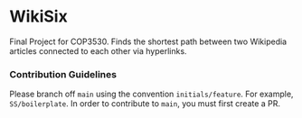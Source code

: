 # WikiSix

Final Project for COP3530. Finds the shortest path between two Wikipedia articles connected to each other via hyperlinks.

### Contribution Guidelines
Please branch off `main` using the convention `initials/feature`. For example, `SS/boilerplate`.
In order to contribute to `main`, you must first create a PR.